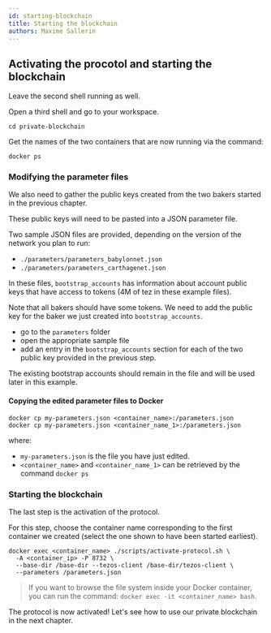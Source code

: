 ```yaml
---
id: starting-blockchain
title: Starting the blockchain
authors: Maxime Sallerin
---
```



## Activating the procotol and starting the blockchain

Leave the second shell running as well.

Open a third shell and go to your workspace.

```
cd private-blockchain
```

Get the names of the two containers that are now running via the command:

```shell
docker ps
```

### Modifying the parameter files

We also need to gather the public keys created from the two bakers started in the previous chapter. 

These public keys will need to be pasted into a JSON parameter file.

Two sample JSON files are provided, depending on the version of the network you plan to run:

- `./parameters/parameters_babylonnet.json`
- `./parameters/parameters_carthagenet.json`

In these files, `bootstrap_accounts` has information about account public keys that have access to tokens (4M of tez in these example files). 

Note that all bakers should have some tokens. We need to add the public key for the baker we just created into `bootstrap_accounts`.

- go to the `parameters` folder
- open the appropriate sample file
- add an entry in the `bootstrap_accounts` section for each of the two public key provided in the previous step.

The existing bootstrap accounts should remain in the file and will be used later in this example.

#### Copying the edited parameter files to Docker

```shell
docker cp my-parameters.json <container_name>:/parameters.json
docker cp my-parameters.json <container_name_1>:/parameters.json
```

where:
- `my-parameters.json` is the file you have just edited. 
- `<container_name>` and `<container_name_1>` can be retrieved by the command `docker ps`

### Starting the blockchain

The last step is the activation of the protocol.

For this step, choose the container name corresponding to the first container we created (select the one shown to have been started earliest).

```shell
docker exec <container_name> ./scripts/activate-protocol.sh \
  -A <container_ip> -P 8732 \
  --base-dir /base-dir --tezos-client /base-dir/tezos-client \
  --parameters /parameters.json
```

> If you want to browse the file system inside your Docker container, you can run the command: `docker exec -it <container_name> bash`.

The protocol is now activated! Let's see how to use our private blockchain in the next chapter.






